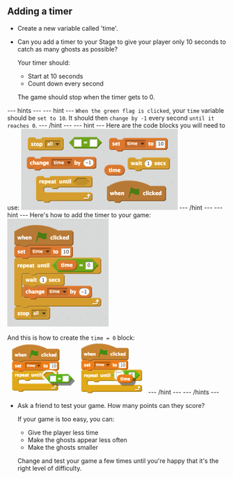 ## Adding a timer

+ Create a new variable called 'time'.

+ Can you add a timer to your Stage to give your player only 10 seconds to catch as many ghosts as possible?
    
    Your timer should:
    
    + Start at 10 seconds
    + Count down every second
    
    The game should stop when the timer gets to 0.

\--- hints \--- \--- hint \--- `When the green flag is clicked`, your `time` variable should be `set to 10`. It should then `change by -1` every second `until it reaches 0`. \--- /hint \--- \--- hint \--- Here are the code blocks you will need to use: ![screenshot](images/ghost-timer-blocks.png) \--- /hint \--- \--- hint \--- Here's how to add the timer to your game: ![screenshot](images/ghost-timer-code.png)

And this is how to create the `time = 0` block: ![screenshot](images/ghost-timer-help.png) \--- /hint \--- \--- /hints \---

+ Ask a friend to test your game. How many points can they score?
    
    If your game is too easy, you can:
    
    + Give the player less time
    + Make the ghosts appear less often
    + Make the ghosts smaller
    
    Change and test your game a few times until you're happy that it's the right level of difficulty.